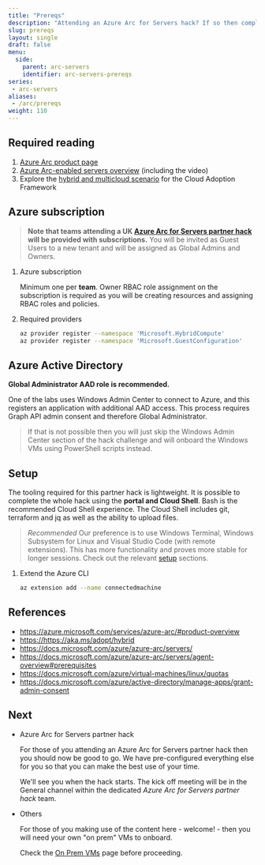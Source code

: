 ```yaml
---
title: "Prereqs"
description: "Attending an Azure Arc for Servers hack? If so then complete these first. And please - do so before the start of the hack!"
slug: prereqs
layout: single
draft: false
menu:
  side:
    parent: arc-servers
    identifier: arc-servers-prereqs
series:
 - arc-servers
aliases:
 - /arc/prereqs
weight: 110
---
```


## Required reading

1. [Azure Arc product page](https://azure.microsoft.com/services/azure-arc/#product-overview)
1. [Azure Arc-enabled servers overview](https://docs.microsoft.com/azure/azure-arc/servers/overview) (including the video)
1. Explore the [hybrid and multicloud scenario](https://aka.ms/adopt/hybrid) for the Cloud Adoption Framework

## Azure subscription

> **Note that teams attending a UK [Azure Arc for Servers partner hack](https://aka.ms/AzureArcforServersPartnerHack) will be provided with subscriptions.** You will be invited as Guest Users to a new tenant and will be assigned as Global Admins and Owners.

1. Azure subscription

    Minimum one per **team**. Owner RBAC role assignment on the subscription is required as you will be creating resources and assigning RBAC roles and policies.

1. Required providers

    ```bash
    az provider register --namespace 'Microsoft.HybridCompute'
    az provider register --namespace 'Microsoft.GuestConfiguration'
    ```

## Azure Active Directory

**Global Administrator AAD role is recommended.**

One of the labs uses Windows Admin Center to connect to Azure, and this registers an application with additional AAD access. This process requires Graph API admin consent and therefore Global Administrator.

> If that is not possible then you will just skip the Windows Admin Center section of the hack challenge and will onboard the Windows VMs using PowerShell scripts instead.

## Setup

The tooling required for this partner hack is lightweight. It is possible to complete the whole hack using the **portal and Cloud Shell**. Bash is the recommended Cloud Shell experience. The Cloud Shell includes git, terraform and jq as well as the ability to upload files.

> *Recommended* Our preference is to use Windows Terminal, Windows Subsystem for Linux and Visual Studio Code (with remote extensions). This has more functionality and proves more stable for longer sessions. Check out the relevant [setup](/setup) sections.

1. Extend the Azure CLI

    ```bash
    az extension add --name connectedmachine
    ```

## References

* <https://azure.microsoft.com/services/azure-arc/#product-overview>
* <https://https://aka.ms/adopt/hybrid>
* <https://docs.microsoft.com/azure/azure-arc/servers/>
* <https://docs.microsoft.com/azure/azure-arc/servers/agent-overview#prerequisites>
* <https://docs.microsoft.com/azure/virtual-machines/linux/quotas>
* <https://docs.microsoft.com/azure/active-directory/manage-apps/grant-admin-consent>

## Next

* Azure Arc for Servers partner hack

    For those of you attending an Azure Arc for Servers partner hack then you should now be good to go. We have pre-configured everything else for you so that you can make the best use of your time.

    We'll see you when the hack starts. The kick off meeting will be in the General channel within the dedicated *Azure Arc for Servers partner hack* team.

* Others

    For those of you making use of the content here - welcome! - then you will need your own "on prem" VMs to onboard.

    Check the [On Prem VMs](../onprem-vms) page before proceeding.
